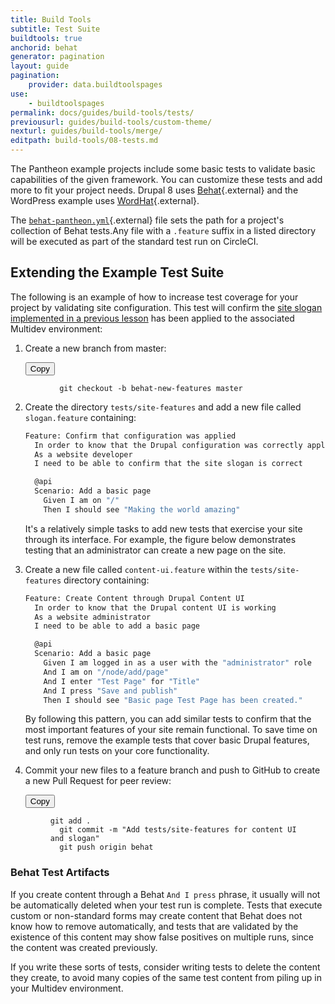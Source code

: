 ```yaml
---
title: Build Tools
subtitle: Test Suite
buildtools: true
anchorid: behat
generator: pagination
layout: guide
pagination:
    provider: data.buildtoolspages
use:
    - buildtoolspages
permalink: docs/guides/build-tools/tests/
previousurl: guides/build-tools/custom-theme/
nexturl: guides/build-tools/merge/
editpath: build-tools/08-tests.md
---
```

The Pantheon example projects include some basic tests to validate basic capabilities of the given framework. You can customize these tests and add more to fit your project needs. Drupal 8 uses  [Behat](http://behat.org/en/latest/){.external} and the WordPress example uses [WordHat](https://wordhat.info/){.external}.

The [`behat-pantheon.yml`](https://github.com/pantheon-systems/example-drops-8-composer/blob/master/tests/behat-pantheon.yml){.external} file sets the path for a project's collection of Behat tests.Any file with a `.feature` suffix in a listed directory will be executed as part of the standard test run on CircleCI.

## Extending the Example Test Suite
The following is an example of how to increase test coverage for your project by validating site configuration. This test will confirm the [site slogan implemented in a previous lesson](/docs/guides/build-tools/new-pr/) has been applied to the associated Multidev environment:

1. Create a new branch from master:

    <div class="copy-snippet">
      <button class="btn btn-default btn-clippy" data-clipboard-target="#git-branch">Copy</button>
      <figure><pre id="git-branch"><code class="command bash" data-lang="bash">  git checkout -b behat-new-features master</code></pre></figure>
    </div>

2.  Create the directory `tests/site-features` and add a new file called `slogan.feature` containing:

    ```bash
    Feature: Confirm that configuration was applied
      In order to know that the Drupal configuration was correctly applied for the tests
      As a website developer
      I need to be able to confirm that the site slogan is correct

      @api
      Scenario: Add a basic page
        Given I am on "/"
        Then I should see "Making the world amazing"
    ```

    It's a relatively simple tasks to add new tests that exercise your site through its interface. For example, the figure below demonstrates testing that an administrator can create a new page on the site.

2.  Create a new file called `content-ui.feature` within the `tests/site-features` directory containing:

    ```bash
    Feature: Create Content through Drupal Content UI
      In order to know that the Drupal content UI is working
      As a website administrator
      I need to be able to add a basic page

      @api
      Scenario: Add a basic page
        Given I am logged in as a user with the "administrator" role
        And I am on "/node/add/page"
        And I enter "Test Page" for "Title"
        And I press "Save and publish"
        Then I should see "Basic page Test Page has been created."
    ```
    By following this pattern, you can add similar tests to confirm that the most important features of your site remain functional. To save time on test runs, remove the example tests that cover basic Drupal features, and only run tests on your core functionality.

3.  Commit your new files to a feature branch and push to GitHub to create a new Pull Request for peer review:

    <div class="copy-snippet">
      <button class="btn btn-default btn-clippy" data-clipboard-target="#git-push">Copy</button>
      <figure><pre id="git-push"><code class="command bash" data-lang="bash">git add .
      git commit -m "Add tests/site-features for content UI and slogan"
      git push origin behat</code></pre></figure>
    </div>

### Behat Test Artifacts

If you create content through a Behat `And I press` phrase, it usually will not be automatically deleted when your test run is complete. Tests that execute custom or non-standard forms may create content that Behat does not know how to remove automatically, and tests that are validated by the existence of this content may show false positives on multiple runs, since the content was created previously.

If you write these sorts of tests, consider writing tests to delete the content they create, to avoid many copies of the same test content from piling up in your Multidev environment.
